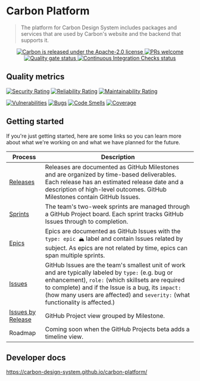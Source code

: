 # Carbon Platform

> The platform for Carbon Design System includes packages and services that are used by Carbon's
> website and the backend that supports it.

<p align="center">
  <a href="https://github.com/carbon-design-system/carbon/blob/master/LICENSE">
    <img
      src="https://img.shields.io/badge/license-Apache--2.0-blue.svg"
      alt="Carbon is released under the Apache-2.0 license"
    />
  </a>
  <a href="https://github.com/carbon-design-system/carbon-platform/blob/master/docs/CONTRIBUTING.md">
    <img
      src="https://img.shields.io/badge/PRs-welcome-brightgreen.svg"
      alt="PRs welcome"
    />
  </a>
  <a href="https://sonarcloud.io/dashboard?id=carbon-design-system_carbon-platform">
    <img
      src="https://sonarcloud.io/api/project_badges/measure?project=carbon-design-system_carbon-platform&metric=alert_status"
      alt="Quality gate status"
    />
  </a>
  <a href="https://github.com/carbon-design-system/carbon-platform/actions/workflows/ci-checks.yml">
    <img
      src="https://github.com/carbon-design-system/carbon-platform/actions/workflows/ci-checks.yml/badge.svg"
      alt="Continuous Integration Checks status"
    />
  </a>
</p>

## Quality metrics

[![Security Rating](https://sonarcloud.io/api/project_badges/measure?project=carbon-design-system_carbon-platform&metric=security_rating)](https://sonarcloud.io/summary/new_code?id=carbon-design-system_carbon-platform)
[![Reliability Rating](https://sonarcloud.io/api/project_badges/measure?project=carbon-design-system_carbon-platform&metric=reliability_rating)](https://sonarcloud.io/summary/new_code?id=carbon-design-system_carbon-platform)
[![Maintainability Rating](https://sonarcloud.io/api/project_badges/measure?project=carbon-design-system_carbon-platform&metric=sqale_rating)](https://sonarcloud.io/summary/new_code?id=carbon-design-system_carbon-platform)

[![Vulnerabilities](https://sonarcloud.io/api/project_badges/measure?project=carbon-design-system_carbon-platform&metric=vulnerabilities)](https://sonarcloud.io/summary/new_code?id=carbon-design-system_carbon-platform)
[![Bugs](https://sonarcloud.io/api/project_badges/measure?project=carbon-design-system_carbon-platform&metric=bugs)](https://sonarcloud.io/summary/new_code?id=carbon-design-system_carbon-platform)
[![Code Smells](https://sonarcloud.io/api/project_badges/measure?project=carbon-design-system_carbon-platform&metric=code_smells)](https://sonarcloud.io/summary/new_code?id=carbon-design-system_carbon-platform)
[![Coverage](https://sonarcloud.io/api/project_badges/measure?project=carbon-design-system_carbon-platform&metric=coverage)](https://sonarcloud.io/summary/new_code?id=carbon-design-system_carbon-platform)

## Getting started

If you're just getting started, here are some links so you can learn more about what we're working
on and what we have planned for the future.

<!-- prettier-ignore-start -->
| Process | Description |
| --- | --- |
| [Releases](https://github.com/carbon-design-system/carbon-platform/milestones?direction=asc&sort=due_date&state=open) | Releases are documented as GitHub Milestones and are organized by time-based deliverables. Each release has an estimated release date and a description of high-level outcomes. GitHub Milestones contain GitHub Issues. |
| [Sprints](https://github.com/orgs/carbon-design-system/projects/36/views/5) | The team's two-week sprints are managed through a GitHub Project board. Each sprint tracks GitHub Issues through to completion. |
| [Epics](https://github.com/carbon-design-system/carbon-platform/issues?q=label%3A%22type%3A+epic+%F0%9F%8F%94%22+) | Epics are documented as GitHub Issues with the `type: epic 🏔` label and contain Issues related by subject. As epics are not related by time, epics can span multiple sprints. |
| [Issues](https://github.com/carbon-design-system/carbon-platform/issues) | GitHub Issues are the team's smallest unit of work and are typically labeled by `type:` (e.g. bug or enhancement), `role:` (which skillsets are required to complete) and if the Issue is a bug, its `impact:` (how many users are affected) and `severity:` (what functionality is affected.) |
| [Issues by Release](https://github.com/orgs/carbon-design-system/projects/36/views/1) | GitHub Project view grouped by Milestone. |
| Roadmap | Coming soon when the GitHub Projects beta adds a timeline view. |
<!-- prettier-ignore-end -->

## Developer docs

https://carbon-design-system.github.io/carbon-platform/
